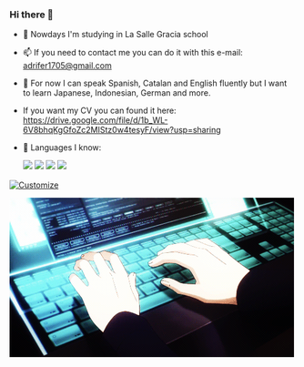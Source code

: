 ### Hi there 👋

- 🔭 Nowdays I'm studying in La Salle Gracia school
- 📫 If you need to contact me you can do it with this e-mail: adrifer1705@gmail.com
- 📖 For now I can speak Spanish, Catalan and English fluently but I want to learn Japanese, Indonesian, German and more.
- If you want my CV you can found it here: https://drive.google.com/file/d/1b_WL-6V8bhqKgGfoZc2MIStz0w4tesyF/view?usp=sharing

- 📖 Languages I know:
  
  ![](https://img.shields.io/badge/java%20-purple)
  ![](https://img.shields.io/badge/html%20-blue)
  ![](https://img.shields.io/badge/css%20-lightgreen)
  ![](https://img.shields.io/badge/javascript%20-8A2BE2)

<a href="https://github.com/Articunogem12/REPONAME">
  <img align="center" src="https://github-readme-stats.vercel.app/api?username=Articunogem12&show_icons=true&line_height=27&count_private=true&title_color=ffffff&text_color=c9cacc&icon_color=2bbc8a&bg_color=1d1f21" alt="Customize" />
</a>

  
  ![gif programming](https://github.com/Articunogem12/Articunogem12/blob/main/gif.gif)


